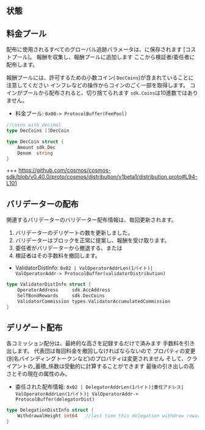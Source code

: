 ## 状態

## 料金プール

配布に使用されるすべてのグローバル追跡パラメータは、に保存されます
[コストプール]。 報酬を収集し、報酬プールに追加します
ここから検証者/委任者に配布します。

報酬プールには、許可するための小数コイン( `DecCoins`)が含まれていることに注意してください
インフレなどの操作からコインのごく一部を取得します。
コインがプールから配布されると、切り捨てられます
`sdk.Coins`は10進数ではありません。

- 料金プール: `0x00-> ProtocolBuffer(FeePool)`

```go
//coins with decimal
type DecCoins []DecCoin

type DecCoin struct {
    Amount sdk.Dec
    Denom  string
}
```

+++ https://github.com/cosmos/cosmos-sdk/blob/v0.40.0/proto/cosmos/distribution/v1beta1/distribution.proto#L94-L101

## バリデーターの配布

関連するバリデーターのバリデーター配布情報は、毎回更新されます。

1. バリデーターのデリゲートの数を更新しました。
2. バリデーターはブロックを正常に提案し、報酬を受け取ります。
3. 委任者がバリデーターから撤退する、または
4. 検証者はその手数料を撤回します。

- ValidatorDistInfo: `0x02 | ValOperatorAddrLen(1バイト)| ValOperatorAddr-> ProtocolBuffer(validatorDistribution)`

```go
type ValidatorDistInfo struct {
    OperatorAddress     sdk.AccAddress
    SelfBondRewards     sdk.DecCoins
    ValidatorCommission types.ValidatorAccumulatedCommission
}
```

## デリゲート配布

各コミッション配分は、最終的な高さを記録するだけで済みます
手数料を引き出します。 代表団は毎回料金を撤回しなければならないので
プロパティの変更(別名バインディングトークンなど)のプロパティは変更されません
そして、クライアントの_蓄積_係数は受動的に計算することができます
最後の引き出しの高さとその現在の属性のみ。

- 委任された配布情報: `0x02 | DelegatorAddrLen(1バイト)|委任アドレス| ValOperatorAddrLen(1バイト)| ValOperatorAddr-> ProtocolBuffer(delegatorDist)`

```go
type DelegationDistInfo struct {
    WithdrawalHeight int64   //last time this delegation withdrew rewards
}
```
